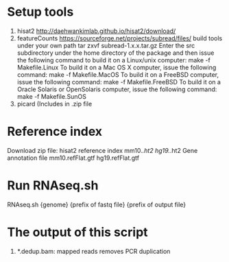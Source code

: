 # Setup tools

1. hisat2
  http://daehwankimlab.github.io/hisat2/download/
2. featureCounts
  https://sourceforge.net/projects/subread/files/
  build tools under your own path
  tar zxvf subread-1.x.x.tar.gz
  Enter the src subdirectory under the home directory of the package and then issue the following command to build it on a Linux/unix computer:
    make -f Makefile.Linux
  To build it on a Mac OS X computer, issue the following command:
    make -f Makefile.MacOS
  To build it on a FreeBSD computer, issue the following command:
    make -f Makefile.FreeBSD
  To build it on a Oracle Solaris or OpenSolaris computer, issue the following command:
    make -f Makefile.SunOS
3. picard (Includes in .zip file

# Reference index 
  Download zip file:
    hisat2 reference index
      mm10.*.ht2
      hg19.*.ht2
    Gene annotation file
      mm10.refFlat.gtf
      hg19.refFlat.gtf
# Run RNAseq.sh
  RNAseq.sh {genome} {prefix of fastq file} {prefix of output file}
# The output of this script
1. *.dedup.bam: mapped reads removes PCR duplication
